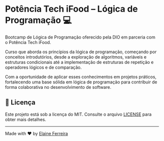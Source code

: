 # Potência Tech iFood – Lógica de Programação 💻

Bootcamp de Lógica de Programação oferecido pela DIO em parceria com o Potência Tech iFood.

Curso que aborda os princípios da lógica de programação, começando por conceitos introdutórios, desde a exploração de algoritmos, variáveis e estruturas condicionais até a implementação de estruturas de repetição e operadores lógicos e de comparação.

Com a oportunidade de aplicar esses conhecimentos em projetos práticos, fortalecendo uma base sólida em lógica de programação para contribuir de forma colaborativa no desenvolvimento de software.

## 📄 Licença
Este projeto está sob a licença do MIT. Consulte o arquivo [LICENSE](https://github.com/elainefs/bootcamps-dio/blob/main/LICENCE) para obter mais detalhes.

---

Made with ❤️ by [Elaine Ferreira](https://github.com/elainefs)


